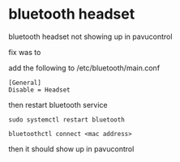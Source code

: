 # bluetooth headset

bluetooth headset not showing up in pavucontrol

fix was to 

add the following to /etc/bluetooth/main.conf

```
[General]
Disable = Headset
```

then restart bluetooth service

```
sudo systemctl restart bluetooth
```

```
bluetoothctl connect <mac address>
```

then it should show up in pavucontrol
